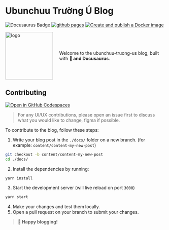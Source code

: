 <h1> <b>Ubunchuu Trường Ú Blog  </b></h1>

![Docusaurus Badge](https://img.shields.io/badge/docusaurus-3.1.1-green) [![github pages](https://github.com/ubunchuu-truong-us/ubunchuu-truong-us.github.io/actions/workflows/pages.yml/badge.svg)](https://github.com/ubunchuu-truong-us/ubunchuu-truong-us.github.io/actions/workflows/pages.yml) [![Create and publish a Docker image](https://github.com/ubunchuu-truong-us/ubunchuu-truong-us.github.io/actions/workflows/codespaces-image.yml/badge.svg?branch=main)](https://github.com/ubunchuu-truong-us/ubunchuu-truong-us.github.io/actions/workflows/codespaces-image.yml)

<div style="display: flex; align-items: center;">
  <img src="static/img/favicon.ico" width="150" alt="logo">
  <div style="margin-left: 20px">
    <p>Welcome to the ubunchuu-truong-us blog, built with <b>💚 and Docusaurus</b>.</p>
  </div>
</div>

## Contributing

[![Open in GitHub Codespaces](https://github.com/codespaces/badge.svg)](https://codespaces.new/ubunchuu-truong-us/ubunchuu-truong-us.github.io)

> For any UI/UX contributions, please open an issue first to discuss what you would like to change, figma if possible.

To contribute to the blog, follow these steps:

1. Write your blog post in the `./docs/` folder on a new branch. (for example: `content/content-my-new-post`)

```bash
git checkout -b content/content-my-new-post
cd ./docs/
```

2. Install the dependencies by running:

```bash
yarn install
```

3. Start the development server (will live reload on port `3000`)

```bash
yarn start
```

4. Make your changes and test them locally.
5. Open a pull request on your branch to submit your changes.

> **🎉 Happy blogging!**
